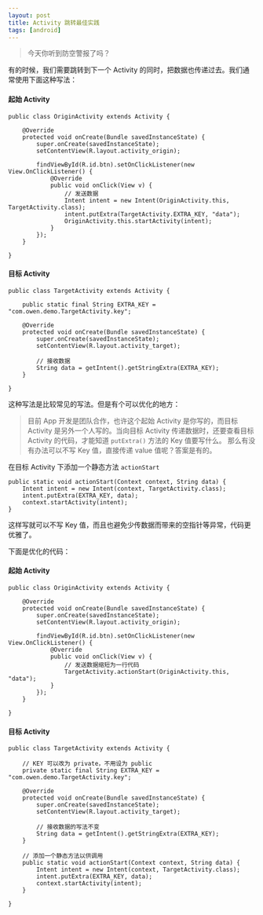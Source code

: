 ```yaml
---
layout: post
title: Activity 跳转最佳实践
tags: [android]
---
```


> 今天你听到防空警报了吗？

有的时候，我们需要跳转到下一个 Activity 的同时，把数据也传递过去。我们通常使用下面这种写法：

#### 起始 Activity

    public class OriginActivity extends Activity {
    
        @Override
        protected void onCreate(Bundle savedInstanceState) {
            super.onCreate(savedInstanceState);
            setContentView(R.layout.activity_origin);
    
            findViewById(R.id.btn).setOnClickListener(new View.OnClickListener() {
                @Override
                public void onClick(View v) {
                    // 发送数据
                    Intent intent = new Intent(OriginActivity.this, TargetActivity.class);
                    intent.putExtra(TargetActivity.EXTRA_KEY, "data");
                    OriginActivity.this.startActivity(intent);
                }
            });
        }
    
    }

#### 目标 Activity

    public class TargetActivity extends Activity {
    
        public static final String EXTRA_KEY = "com.owen.demo.TargetActivity.key";
    
        @Override
        protected void onCreate(Bundle savedInstanceState) {
            super.onCreate(savedInstanceState);
            setContentView(R.layout.activity_target);
    
            // 接收数据
            String data = getIntent().getStringExtra(EXTRA_KEY);
        }
    
    }
    
这种写法是比较常见的写法。但是有个可以优化的地方：

> 目前 App 开发是团队合作，也许这个起始 Activity 是你写的，而目标 Activity 是另外一个人写的。当向目标 Activity 传递数据时，还要查看目标 Activity 的代码，才能知道 `putExtra()` 方法的 Key 值要写什么。
  那么有没有办法可以不写 Key 值，直接传递 value 值呢？答案是有的。

在目标 Activity 下添加一个静态方法 `actionStart`

    public static void actionStart(Context context, String data) {
        Intent intent = new Intent(context, TargetActivity.class);
        intent.putExtra(EXTRA_KEY, data);
        context.startActivity(intent);
    }
    
这样写就可以不写 Key 值，而且也避免少传数据而带来的空指针等异常，代码更优雅了。

下面是优化的代码：

#### 起始 Activity

    public class OriginActivity extends Activity {
    
        @Override
        protected void onCreate(Bundle savedInstanceState) {
            super.onCreate(savedInstanceState);
            setContentView(R.layout.activity_origin);
    
            findViewById(R.id.btn).setOnClickListener(new View.OnClickListener() {
                @Override
                public void onClick(View v) {
                    // 发送数据缩短为一行代码
                    TargetActivity.actionStart(OriginActivity.this, "data");
                }
            });
        }
    
    }
    
#### 目标 Activity

    public class TargetActivity extends Activity {
    
        // KEY 可以改为 private，不用设为 public
        private static final String EXTRA_KEY = "com.owen.demo.TargetActivity.key";
    
        @Override
        protected void onCreate(Bundle savedInstanceState) {
            super.onCreate(savedInstanceState);
            setContentView(R.layout.activity_target);
    
            // 接收数据的写法不变
            String data = getIntent().getStringExtra(EXTRA_KEY);
        }
    
        // 添加一个静态方法以供调用
        public static void actionStart(Context context, String data) {
            Intent intent = new Intent(context, TargetActivity.class);
            intent.putExtra(EXTRA_KEY, data);
            context.startActivity(intent);
        }
    
    }